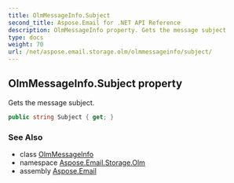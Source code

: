 ```yaml
---
title: OlmMessageInfo.Subject
second_title: Aspose.Email for .NET API Reference
description: OlmMessageInfo property. Gets the message subject
type: docs
weight: 70
url: /net/aspose.email.storage.olm/olmmessageinfo/subject/
---
```

## OlmMessageInfo.Subject property

Gets the message subject.

```csharp
public string Subject { get; }
```

### See Also

* class [OlmMessageInfo](../)
* namespace [Aspose.Email.Storage.Olm](../../olmmessageinfo/)
* assembly [Aspose.Email](../../../)


